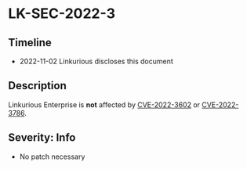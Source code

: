 # LK-SEC-2022-3

## Timeline
- 2022-11-02 Linkurious discloses this document

## Description
Linkurious Enterprise is **not** affected by [CVE-2022-3602][1] or [CVE-2022-3786][2].

## Severity: Info
- No patch necessary

[1]: https://www.cve.org/CVERecord?id=CVE-2022-3602
[2]: https://www.cve.org/CVERecord?id=CVE-2022-3786
